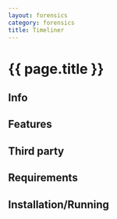 ```yaml
---
layout: forensics
category: forensics
title: Timeliner
---
```


# {{ page.title }} #

## Info ##

## Features ##

## Third party ##

## Requirements ##

## Installation/Running ##




